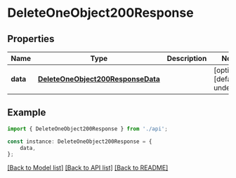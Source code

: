# DeleteOneObject200Response


## Properties

Name | Type | Description | Notes
------------ | ------------- | ------------- | -------------
**data** | [**DeleteOneObject200ResponseData**](DeleteOneObject200ResponseData.md) |  | [optional] [default to undefined]

## Example

```typescript
import { DeleteOneObject200Response } from './api';

const instance: DeleteOneObject200Response = {
    data,
};
```

[[Back to Model list]](../README.md#documentation-for-models) [[Back to API list]](../README.md#documentation-for-api-endpoints) [[Back to README]](../README.md)
